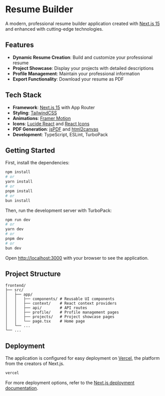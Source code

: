 # Resume Builder

A modern, professional resume builder application created with [Next.js 15](https://nextjs.org) and enhanced with cutting-edge technologies.

## Features

- **Dynamic Resume Creation**: Build and customize your professional resume
- **Project Showcase**: Display your projects with detailed descriptions
- **Profile Management**: Maintain your professional information
- **Export Functionality**: Download your resume as PDF

## Tech Stack

- **Framework**: [Next.js 15](https://nextjs.org) with App Router
- **Styling**: [TailwindCSS](https://tailwindcss.com)
- **Animations**: [Framer Motion](https://www.framer.com/motion/)
- **Icons**: [Lucide React](https://lucide.dev/) and [React Icons](https://react-icons.github.io/react-icons/)
- **PDF Generation**: [jsPDF](https://github.com/parallax/jsPDF) and [html2canvas](https://html2canvas.hertzen.com/)
- **Development**: TypeScript, ESLint, TurboPack

## Getting Started

First, install the dependencies:

```bash
npm install
# or
yarn install
# or
pnpm install
# or
bun install
```

Then, run the development server with TurboPack:

```bash
npm run dev
# or
yarn dev
# or
pnpm dev
# or
bun dev
```

Open [http://localhost:3000](http://localhost:3000) with your browser to see the application.

## Project Structure

```
frontend/
├── src/
│   ├── app/
│   │   ├── components/ # Reusable UI components
│   │   ├── context/    # React context providers
│   │   ├── api/        # API routes
│   │   ├── profile/    # Profile management pages
│   │   ├── projects/   # Project showcase pages
│   │   └── page.tsx    # Home page
│   └── ...
└── ...
```

## Deployment

The application is configured for easy deployment on [Vercel](https://vercel.com/new), the platform from the creators of Next.js.

```bash
vercel
```

For more deployment options, refer to the [Next.js deployment documentation](https://nextjs.org/docs/app/building-your-application/deploying).
